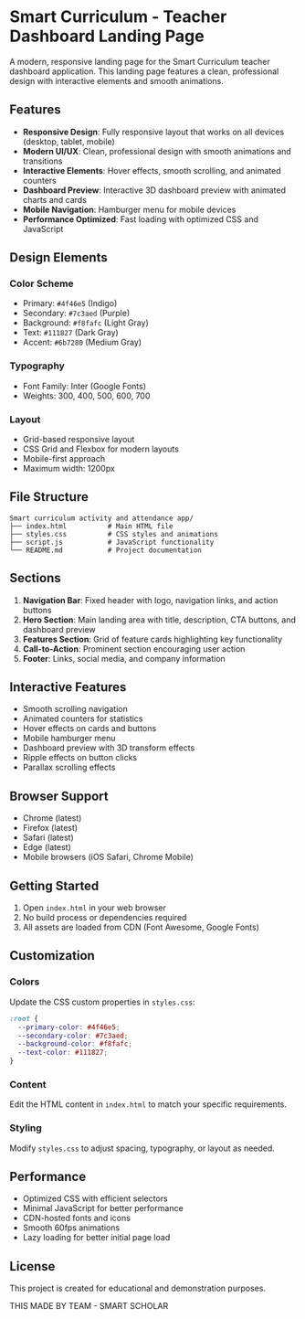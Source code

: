 # Smart Curriculum - Teacher Dashboard Landing Page

A modern, responsive landing page for the Smart Curriculum teacher dashboard application. This landing page features a clean, professional design with interactive elements and smooth animations.

## Features

- **Responsive Design**: Fully responsive layout that works on all devices (desktop, tablet, mobile)
- **Modern UI/UX**: Clean, professional design with smooth animations and transitions
- **Interactive Elements**: Hover effects, smooth scrolling, and animated counters
- **Dashboard Preview**: Interactive 3D dashboard preview with animated charts and cards
- **Mobile Navigation**: Hamburger menu for mobile devices
- **Performance Optimized**: Fast loading with optimized CSS and JavaScript

## Design Elements

### Color Scheme
- Primary: `#4f46e5` (Indigo)
- Secondary: `#7c3aed` (Purple)
- Background: `#f8fafc` (Light Gray)
- Text: `#111827` (Dark Gray)
- Accent: `#6b7280` (Medium Gray)

### Typography
- Font Family: Inter (Google Fonts)
- Weights: 300, 400, 500, 600, 700

### Layout
- Grid-based responsive layout
- CSS Grid and Flexbox for modern layouts
- Mobile-first approach
- Maximum width: 1200px

## File Structure

```
Smart curriculum activity and attendance app/
├── index.html          # Main HTML file
├── styles.css          # CSS styles and animations
├── script.js           # JavaScript functionality
└── README.md           # Project documentation
```

## Sections

1. **Navigation Bar**: Fixed header with logo, navigation links, and action buttons
2. **Hero Section**: Main landing area with title, description, CTA buttons, and dashboard preview
3. **Features Section**: Grid of feature cards highlighting key functionality
4. **Call-to-Action**: Prominent section encouraging user action
5. **Footer**: Links, social media, and company information

## Interactive Features

- Smooth scrolling navigation
- Animated counters for statistics
- Hover effects on cards and buttons
- Mobile hamburger menu
- Dashboard preview with 3D transform effects
- Ripple effects on button clicks
- Parallax scrolling effects

## Browser Support

- Chrome (latest)
- Firefox (latest)
- Safari (latest)
- Edge (latest)
- Mobile browsers (iOS Safari, Chrome Mobile)

## Getting Started

1. Open `index.html` in your web browser
2. No build process or dependencies required
3. All assets are loaded from CDN (Font Awesome, Google Fonts)

## Customization

### Colors
Update the CSS custom properties in `styles.css`:
```css
:root {
  --primary-color: #4f46e5;
  --secondary-color: #7c3aed;
  --background-color: #f8fafc;
  --text-color: #111827;
}
```

### Content
Edit the HTML content in `index.html` to match your specific requirements.

### Styling
Modify `styles.css` to adjust spacing, typography, or layout as needed.

## Performance

- Optimized CSS with efficient selectors
- Minimal JavaScript for better performance
- CDN-hosted fonts and icons
- Smooth 60fps animations
- Lazy loading for better initial page load

## License

This project is created for educational and demonstration purposes.





THIS MADE BY TEAM - SMART SCHOLAR